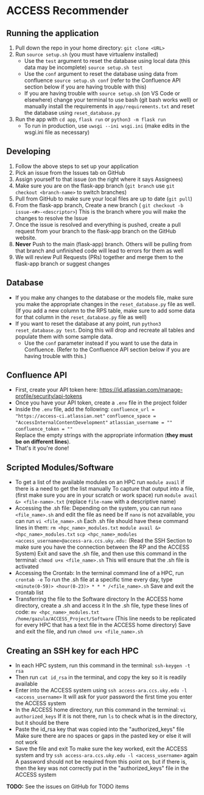 # ACCESS Recommender
## Running the application
1. Pull down the repo in your home directory: ```git clone <URL>```
2. Run ```source setup.sh``` (you must have virtualenv installed)
    - Use the `test` argument to reset the database using local data (this data may be incomplete) `source setup.sh test`
    - Use the `conf` argument to reset the database using data from confluence `source setup.sh conf` (refer to the Confluence API section below if you are having trouble with this)
    - If you are having trouble with `source setup.sh` (on VS Code or elsewhere) 
    change your terminal to use bash (git bash works well) or manually install the requirements in `app/requirements.txt`
    and reset the database using `reset_database.py`
3. Run the app with  `cd app`, ```flask run``` or ```python3 -m flask run```
    - To run in production, use `uwsgi --ini wsgi.ini` (make edits in the wsgi.ini file as necessary)

## Developing
1. Follow the above steps to set up your application
2. Pick an issue from the Issues tab on GitHub 
3. Assign yourself to that issue (on the right where it says Assignees)
4. Make sure you are on the flask-app branch (```git branch``` use ```git checkout <branch-name>``` to switch branches)
5. Pull from GitHub to make sure your local files are up to date (```git pull```)
6. From the flask-app branch, Create a new branch ( ```git checkout -b issue-<#>-<descriptor>```)
    This is the branch where you will make the changes to resolve the Issue
7. Once the issue is resolved and everything is pushed, create a pull request from your branch to the flask-app branch on the GitHub website.
8. **Never** Push to the main (flask-app) branch. Others will be pulling from that branch and unfinished
    code will lead to errors for them as well
9. We will review Pull Requests (PRs) together and merge them to the flask-app branch or suggest changes

## Database
- If you make any changes to the database or the models file, make sure you make the appropriate changes in the
    ```reset_database.py``` file as well. (If you add a new column to the RPS table, 
    make sure to add some data for that column in the ```reset_database.py``` file as well)
- If you want to reset the database at any point, run ```python3 reset_database.py test```.
    Doing this will drop and recreate all tables and populate them with some sample data.
    - Use the `conf` parameter instead if you want to use the data in Confluence. (Refer to the Confluence API
    section below if you are having trouble with this.)

## Confluence API
- First, create your API token here: https://id.atlassian.com/manage-profile/security/api-tokens
- Once you have your API token, create a `.env` file in the project folder
- Inside the `.env` file, add the following:
    `confluence_url = "https://access-ci.atlassian.net"`
    `confluence_space = "AccessInternalContentDevelopment"`
    `atlassian_username = ""`  
    `confluence_token = ""`  
    Replace the empty strings with the appropriate information (**they must be on different lines**).
- That's it you're done!  

## Scripted Modules/Software
- To get a list of the available modules on an HPC run `module avail` if there is a need to get the list manually
     To capture that output into a file, (first make sure you are in your scratch or work space)
        run  `module avail &> <file-name>.txt` (replace `file-name` with a descriptive name)
- Accessing the .sh file:
      Depending on the system, you can run `nano <file_name>.sh` and edit the file as need be
          If `nano` is not azvailable, you can run `vi <file_name>.sh`
      Each .sh file should have these command lines in them:
          `rm <hpc_name>_modules.txt`
          `module avail &> <hpc_name>_modules.txt`
          `scp <hpc_name>_modules <access_username>@access-ara.ccs.uky.edu:` (Read the SSH Section to make sure you have the connection between the RP and the ACCESS System)
      Exit and save the .sh file, and then use this command in the terminal: `chmod u+x <file_name>.sh`
          This will ensure that the .sh file is activated
- Accessing the Crontab:
      In the terminal command line of a HPC, run `crontab -e`
      To run the .sh file at a specific time every day, type `<minute(0-59)> <hour(0-23)> * * * /<file_name>.sh`
      Save and exit the crontab list
- Transferring the file to the Software directory
      In the ACCESS home directory, create a .sh and access it
      In the .sh file, type these lines of code:
        `mv <hpc_name>_modules.txt /home/gazula/ACCESS_Project/Software`
        (This line needs to be replicated for every HPC that has a text file in the ACCESS home directory)
      Save and exit the file, and run `chmod u+x <file_name>.sh`

## Creating an SSH key for each HPC
- In each HPC system, run this command in the terminal: `ssh-keygen -t rsa`
- Then run `cat id_rsa` in the terminal, and copy the key so it is readily available
- Enter into the ACCESS system using `ssh access-ara.ccs.uky.edu -l <access_username>`
      It will ask for yuor password the first time you enter the ACCESS system
- In the ACCESS home directory, run this command in the terminal: `vi authorized_keys`
      If it is not there, run `ls` to check what is in the directory, but it should be there
- Paste the id_rsa key that was copied into the "authorized_keys" file
      Make sure there are no spaces or gaps in the pasted key or else it will not work
- Save the file and exit
      To make sure the key worked, exit the ACCESS system and try `ssh access-ara.ccs.uky.edu -l <access_username>` again
      A password should not be required from this point on, but if there is, then the key was not correctly put in the "authorized_keys" file in the ACCESS system

**TODO:**
See the issues on GitHub for TODO items
